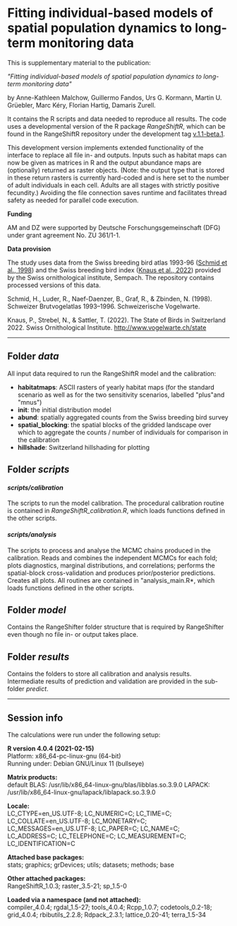 # Fitting individual-based models of spatial population dynamics to long-term monitoring data


This is supplementary material to the publication: 

*"Fitting individual-based models of spatial population dynamics to long-term monitoring data"*

by Anne-Kathleen Malchow, Guillermo Fandos, Urs G. Kormann, Martin U. Grüebler, Marc Kéry, Florian Hartig, Damaris Zurell.  

It contains the R scripts and data needed to reproduce all results. The code uses a developmental version of the R package *RangeShiftR*, which can be found in the RangeShiftR repository under the development tag [v.1.1-beta.1](https://github.com/RangeShifter/RangeShiftR-package/releases/tag/v.1.1-beta.1).

This development version implements extended functionality of the interface to replace all file in- and outputs. Inputs such as habitat maps can now be given as matrices in R and the output abundance maps are (optionally) returned as raster objects. 
(Note: the output type that is stored in these return rasters is currently hard-coded and is here set to the number of adult individuals in each cell. Adults are all stages with strictly positive fecundity.) 
Avoiding the file connection saves runtime and facilitates thread safety as needed for parallel code execution.

**Funding**

AM and DZ were supported by Deutsche Forschungsgemeinschaft (DFG) under grant agreement No. ZU 361/1-1.


**Data provision**

The study uses data from the Swiss breeding bird atlas 1993-96 ([Schmid et al., 1998](#1)) and the Swiss breeding bird index ([Knaus et al., 2022](#2)) provided by the Swiss ornithological institute, Sempach.
The repository contains processed versions of this data.

<a id="1"></a>
Schmid, H., Luder, R., Naef-Daenzer, B., Graf, R., & Zbinden, N. (1998). Schweizer Brutvogelatlas 1993–1996. Schweizerische Vogelwarte.

<a id="2"></a>
Knaus, P., Strebel, N., & Sattler, T. (2022). The State of Birds in Switzerland 2022. Swiss Ornithological Institute. http://www.vogelwarte.ch/state


---

## Folder *data*

All input data required to run the RangeShiftR model and the calibration: 
- **habitatmaps**: ASCII rasters of yearly habitat maps (for the standard scenario as well as for the two sensitivity scenarios, labelled "plus"and "mnus")
- **init**: the initial distribution model
- **abund**: spatially aggregated counts from the Swiss breeding bird survey
- **spatial_blocking**: the spatial blocks of the gridded landscape over which to aggregate the counts / number of individuals for comparison in the calibration
- **hillshade**: Switzerland hillshading for plotting

## Folder *scripts*

#### *scripts/calibration*

The scripts to run the model calibration. The procedural calibration routine is contained in *RangeShiftR_calibration.R*, which loads functions defined in the other scripts.

#### *scripts/analysis*

The scripts to process and analyse the MCMC chains produced in the calibration. Reads and combines the independent MCMCs for each fold; plots diagnostics, marginal distributions, and correlations; performs the spatial-block cross-validation and produces prior/posterior predictions. Creates all plots. All routines are contained in "analysis_main.R*, which loads functions defined in the other scripts.

## Folder *model*

Contains the RangeShifter folder structure that is required by RangeShifter even though no file in- or output takes place.

## Folder *results*

Contains the folders to store all calibration and analysis results. Intermediate results of prediction and validation are provided in the sub-folder *predict*.


---

## Session info

The calculations were run under the following setup:

**R version 4.0.4 (2021-02-15)**  
Platform: x86_64-pc-linux-gnu (64-bit)  
Running under: Debian GNU/Linux 11 (bullseye)  

**Matrix products:**  
default
BLAS:   /usr/lib/x86_64-linux-gnu/blas/libblas.so.3.9.0
LAPACK: /usr/lib/x86_64-linux-gnu/lapack/liblapack.so.3.9.0

**Locale:**  
 LC_CTYPE=en_US.UTF-8; LC_NUMERIC=C; LC_TIME=C; LC_COLLATE=en_US.UTF-8; LC_MONETARY=C; LC_MESSAGES=en_US.UTF-8; LC_PAPER=C; LC_NAME=C; LC_ADDRESS=C; LC_TELEPHONE=C; LC_MEASUREMENT=C; LC_IDENTIFICATION=C  

**Attached base packages:**  
 stats; graphics; grDevices; utils; datasets; methods; base  

**Other attached packages:**  
 RangeShiftR_1.0.3; raster_3.5-21; sp_1.5-0  

**Loaded via a namespace (and not attached):**  
 compiler_4.0.4; rgdal_1.5-27; tools_4.0.4; Rcpp_1.0.7; codetools_0.2-18; grid_4.0.4; rbibutils_2.2.8; Rdpack_2.3.1; lattice_0.20-41; terra_1.5-34 
 
